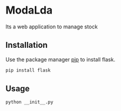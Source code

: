 # ModaLda

Its a web application to manage stock


## Installation

Use the package manager [pip](https://pip.pypa.io/en/stable/) to install flask.


```bash
pip install flask
```

## Usage

```bash
python __init__.py
```
